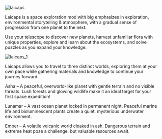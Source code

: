 
![laicaps](https://github.com/user-attachments/assets/75e2c258-71e7-4bb0-9bb6-0eba9783b9b6)


Laicaps is a space exploration mod with big emphasizes in exploration, environmental storytelling & atmosphere, with a gradual sense of progression from one planet to the next. 

Use your telescope to discover new planets, harvest unfamiliar flora with unique properties, explore and learn about the ecosystems, and solve puzzles as you expand your knowledge.


![laicaps_1](https://github.com/user-attachments/assets/f81a8048-e926-4d47-ae3f-fbb30b8f355e)



Laicaps allows you to travel to three distinct worlds, exploring them at your own pace while gathering materials and knowledge to continue your journey forward.

Asha – A peaceful, overworld-like planet with gentle terrain and no visible threats. Lush forests and glowing wildlife make it an ideal target for your first space expedition!



Lunamar – A vast ocean planet locked in permanent night. Peaceful marine life and bioluminescent plants create a quiet, mysterious underwater environment.




Ember – A volatile volcanic world cloaked in ash. Dangerous terrain and extreme heat pose a challenge, but valuable resources await.


